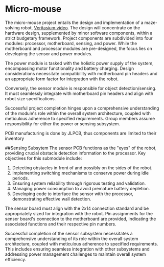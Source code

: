 # Micro-mouse
The micro-mouse project entails the design and implementation of a maze-solving robot, [Veritasium video](https://www.youtube.com/watch?v=ZMQbHMgK2rw). The design will concentrate on the hardware design, supplemented by minor software components, within a strict budgetary framework. Project components are subdivided into four modules: processor, motherboard, sensing, and power. While the motherboard and processor modules are pre-designed, the focus lies on developing the sensor and power modules.

The power module is tasked with the holistic power supply of the system, encompassing motor functionality and battery charging. Design considerations necessitate compatibility with motherboard pin headers and an appropriate form factor for integration with the robot.

Conversely, the sensor module is responsible for object detection/sensing. It must seamlessly integrate with motherboard pin headers and align with robot size specifications.

Successful project completion hinges upon a comprehensive understanding of the module's role within the overall system architecture, coupled with meticulous adherence to specified requirements. Group members assume responsibility for either the power or sensing subsystem. 

PCB manufacturing is done by JLPCB, thus components are limited to their inventory

##Sensing Subsytem
The sensor PCB functions as the "eyes" of the robot, providing crucial obstacle detection information to the processor. Key objectives for this submodule include:

1. Detecting obstacles in front of and possibly on the sides of the robot.
2. Implementing switching mechanisms to conserve power during idle periods.
3. Ensuring system reliability through rigorous testing and validation.
4. Managing power consumption to avoid premature battery depletion.
5. Developing code to interface the sensor with the processor, demonstrating effective wall detection.

The sensor board must align with the 2x14 connection standard and be appropriately sized for integration with the robot. Pin assignments for the sensor board's connection to the motherboard are provided, indicating the associated functions and their respective pin numbers.

Successful completion of the sensor subsystem necessitates a comprehensive understanding of its role within the overall system architecture, coupled with meticulous adherence to specified requirements. This includes ensuring seamless integration with other subsystems and addressing power management challenges to maintain overall system efficiency.





